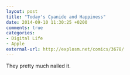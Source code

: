 ```yaml
---
layout: post
title: "Today's Cyanide and Happiness"
date: 2014-09-10 11:30:25 +0200
comments: true
categories: 
- Digital Life
- Apple
external-url: http://explosm.net/comics/3678/ 
---
```


They pretty much nailed it.